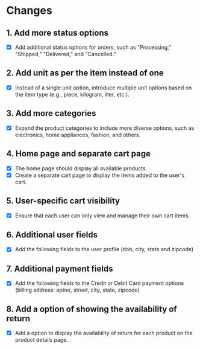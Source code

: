 # Changes

## 1. Add more status options
 - [X] Add additional status options for orders, such as "Processing," "Shipped," "Delivered," and "Cancelled."

## 2. Add unit as per the item instead of one
- [X] Instead of a single unit option, introduce multiple unit options based on the item type (e.g., piece, kilogram, liter, etc.).

## 3. Add more categories
- [X] Expand the product categories to include more diverse options, such as electronics, home appliances, fashion, and others.

## 4. Home page and separate cart page
- [X] The home page should display all available products.
- [X] Create a separate cart page to display the items added to the user's cart.

## 5. User-specific cart visibility
- [X] Ensure that each user can only view and manage their own cart items.

## 6. Additional user fields
- [X] Add the following fields to the user profile (dob, city, state and zipcode)

## 7. Additional payment fields
- [X] Add the following fields to the Credit or Debit Card payment options (billing address: aptno, street, city, state, zipcode)

## 8. Add a option of showing the availability of return
- [X] Add a option to display the availability of return for each product on the product details page.